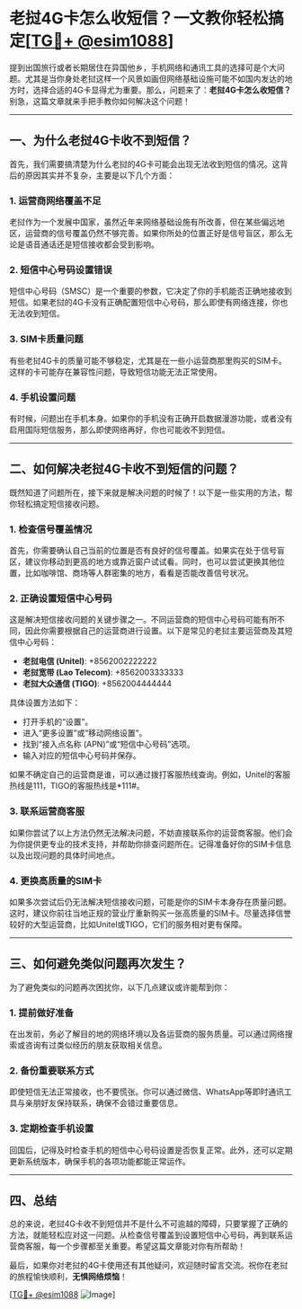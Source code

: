 # 老挝4G卡怎么收短信？一文教你轻松搞定[[TG💪+ @esim1088](https://t.me/s/esim1088)]

提到出国旅行或者长期居住在异国他乡，手机网络和通讯工具的选择可是个大问题。尤其是当你身处老挝这样一个风景如画但网络基础设施可能不如国内发达的地方时，选择合适的4G卡显得尤为重要。那么，问题来了：**老挝4G卡怎么收短信？** 别急，这篇文章就来手把手教你如何解决这个问题！

---

## 一、为什么老挝4G卡收不到短信？

首先，我们需要搞清楚为什么老挝的4G卡可能会出现无法收到短信的情况。这背后的原因其实并不复杂，主要是以下几个方面：

### 1. **运营商网络覆盖不足**
老挝作为一个发展中国家，虽然近年来网络基础设施有所改善，但在某些偏远地区，运营商的信号覆盖仍然不够完善。如果你所处的位置正好是信号盲区，那么无论是语音通话还是短信接收都会受到影响。

### 2. **短信中心号码设置错误**
短信中心号码（SMSC）是一个重要的参数，它决定了你的手机能否正确地接收到短信。如果老挝的4G卡没有正确配置短信中心号码，那么即使有网络连接，你也无法收到短信。

### 3. **SIM卡质量问题**
有些老挝4G卡的质量可能不够稳定，尤其是在一些小运营商那里购买的SIM卡。这样的卡可能存在兼容性问题，导致短信功能无法正常使用。

### 4. **手机设置问题**
有时候，问题出在手机本身。如果你的手机没有正确开启数据漫游功能，或者没有启用国际短信服务，那么即使网络再好，你也可能收不到短信。

---

## 二、如何解决老挝4G卡收不到短信的问题？

既然知道了问题所在，接下来就是解决问题的时候了！以下是一些实用的方法，帮你轻松搞定短信接收问题。

### 1. **检查信号覆盖情况**
首先，你需要确认自己当前的位置是否有良好的信号覆盖。如果实在处于信号盲区，建议你移动到更高的地方或靠近窗户试试看。同时，也可以尝试更换其他位置，比如咖啡馆、商场等人群密集的地方，看看是否能改善信号状况。

### 2. **正确设置短信中心号码**
这是解决短信接收问题的关键步骤之一。不同运营商的短信中心号码可能有所不同，因此你需要根据自己的运营商进行设置。以下是常见的老挝主要运营商及其短信中心号码：

- **老挝电信 (Unitel)**: +8562002222222
- **老挝宽带 (Lao Telecom)**: +8562003333333
- **老挝大众通信 (TIGO)**: +8562004444444

具体设置方法如下：
- 打开手机的“设置”。
- 进入“更多设置”或“移动网络设置”。
- 找到“接入点名称 (APN)”或“短信中心号码”选项。
- 输入对应的短信中心号码并保存。

如果不确定自己的运营商是谁，可以通过拨打客服热线查询。例如，Unitel的客服热线是111，TIGO的客服热线是*111#。

### 3. **联系运营商客服**
如果你尝试了以上方法仍然无法解决问题，不妨直接联系你的运营商客服。他们会为你提供更专业的技术支持，并帮助你排查问题所在。记得准备好你的SIM卡信息以及出现问题的具体时间地点。

### 4. **更换高质量的SIM卡**
如果多次尝试后仍无法解决短信接收问题，可能是你的SIM卡本身存在质量问题。这时，建议你前往当地正规的营业厅重新购买一张高质量的SIM卡。尽量选择信誉较好的大型运营商，比如Unitel或TIGO，它们的服务相对更有保障。

---

## 三、如何避免类似问题再次发生？

为了避免类似的问题再次困扰你，以下几点建议或许能帮到你：

### 1. **提前做好准备**
在出发前，务必了解目的地的网络环境以及各运营商的服务质量。可以通过网络搜索或咨询有过类似经历的朋友获取相关信息。

### 2. **备份重要联系方式**
即使短信无法正常接收，也不要慌张。你可以通过微信、WhatsApp等即时通讯工具与亲朋好友保持联系，确保不会错过重要信息。

### 3. **定期检查手机设置**
回国后，记得及时检查手机的短信中心号码设置是否恢复正常。此外，还可以定期更新系统版本，确保手机的各项功能都能正常运作。

---

## 四、总结

总的来说，老挝4G卡收不到短信并不是什么不可逾越的障碍，只要掌握了正确的方法，就能轻松应对这一问题。从检查信号覆盖到设置短信中心号码，再到联系运营商客服，每一个步骤都至关重要。希望这篇文章能对你有所帮助！

最后，如果你对老挝的4G卡使用还有其他疑问，欢迎随时留言交流。祝你在老挝的旅程愉快顺利，**无惧网络烦恼**！

[[TG💪+ @esim1088](https://t.me/s/esim1088) ![Image](https://i.postimg.cc/4NQfJmqS/Snipaste-2025-05-13-00-14-12.png)]